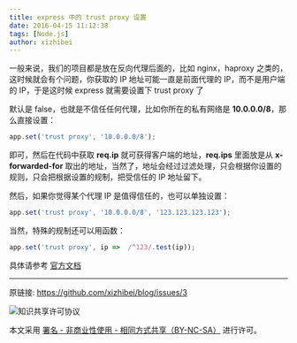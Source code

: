 ```yaml
---
title: express 中的 trust proxy 设置
date: 2016-04-15 11:12:38
tags: [Node.js]
author: xizhibei
---
```

一般来说，我们的项目都是放在反向代理后面的，比如 nginx，haproxy 之类的，这时候就会有个问题，你获取的 IP 地址可能一直是前面代理的 IP，而不是用户端的 IP，于是这时候 express 就需要设置下 trust proxy 了

默认是 false，也就是不信任任何代理，比如你所在的私有网络是 **10.0.0.0/8**，那么直接设置：

``` javascript
app.set('trust proxy', '10.0.0.0/8');
```

即可，然后在代码中获取 **req.ip** 就可获得客户端的地址，**req.ips** 里面放是从 **x-forwarded-for**
 取出的地址，当然了，地址会经过过滤处理，只会根据你设置的规则，只会把根据设置的规制，把受信任的 IP 地址留下。

然后，如果你觉得某个代理 IP 是值得信任的，也可以单独设置：

``` javascript
app.set('trust proxy', '10.0.0.0/8', '123.123.123.123');
```

当然，特殊的规制还可以用函数：

``` javascript
app.set('trust proxy', ip =>  /^123/.test(ip));
```

具体请参考 [官方文档](http://expressjs.com/en/guide/behind-proxies.html)


***
原链接: https://github.com/xizhibei/blog/issues/3

![知识共享许可协议](https://i.creativecommons.org/l/by-nc-sa/4.0/88x31.png "署名 - 非商业性使用 - 相同方式共享（BY-NC-SA）")

本文采用 [署名 - 非商业性使用 - 相同方式共享（BY-NC-SA）](https://creativecommons.org/licenses/by-nc-sa/4.0/deed.zh) 进行许可。

